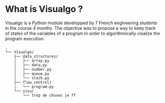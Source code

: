 # What is Visualgo ?

Visualgo is a Python module developped by 7 French engineering students in the course 4 months. The objective was to propose a way to keep track of states of the variables of a program in order to algorithmically visalize the program execution.


```
.
└── Visualgo/
    ├── data_structures/
    │   ├── array.py
    │   ├── data.py
    │   ├── number.py
    │   ├── queue.py
    │   └── stack.py
    ├── flow_control/
    │   └── program.py
    └── visu/
        └── trop de choses je ff
```